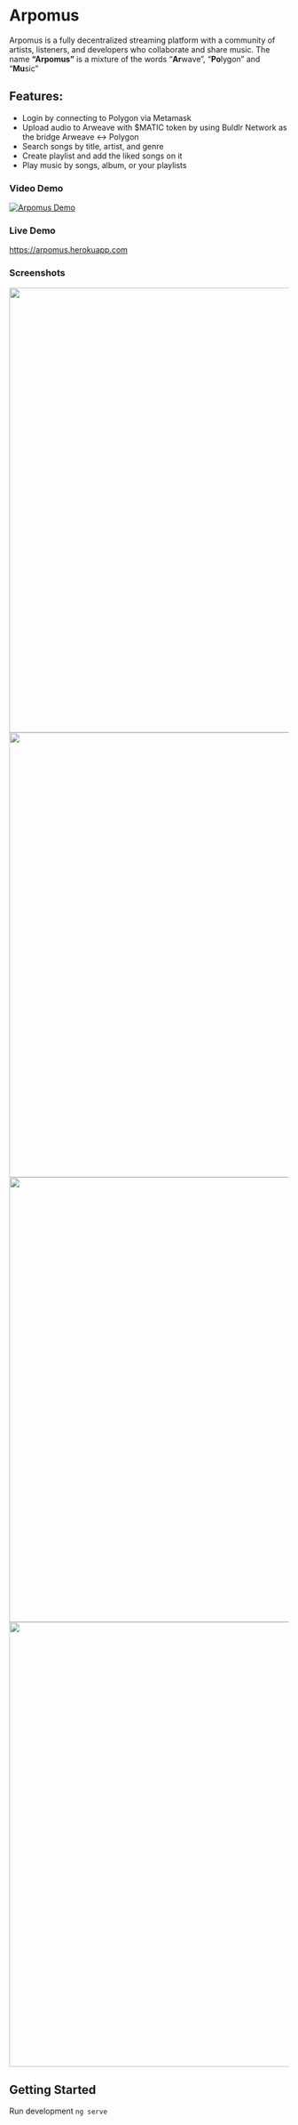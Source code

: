 # Arpomus
Arpomus is a fully decentralized streaming platform with a community of artists, listeners, and developers who collaborate and share music. 
The name **“Arpomus”** is a mixture of the words “**Ar**wave”, “**Po**lygon” and “**Mu**sic”

## Features:
- Login by connecting to Polygon via Metamask
- Upload audio to Arweave with $MATIC token by using Buldlr Network as the bridge Arweave <-> Polygon
- Search songs by title, artist, and genre
- Create playlist and add the liked songs on it
- Play music by songs, album, or your playlists

### Video Demo

[![Arpomus Demo](https://img.youtube.com/vi/YKX3VDTqpnY/0.jpg)](https://www.youtube.com/watch?v=YKX3VDTqpnY)

### Live Demo

https://arpomus.herokuapp.com

### Screenshots

<img src="https://user-images.githubusercontent.com/44108463/157676764-8ac526c4-7bc9-4d21-87af-9c6b85286d08.PNG" width="800"/>


<img src="https://user-images.githubusercontent.com/44108463/157676770-c273def5-90e6-4c5e-9821-a5490f53a39d.PNG" width="800"/>


<img src="https://user-images.githubusercontent.com/44108463/157676771-77c2e9e1-4670-47c5-954d-04d0a42a42b4.PNG" width="800"/>


<img src="https://user-images.githubusercontent.com/44108463/157676767-f25daa21-e876-43b8-abdd-a552a85b6011.PNG" width="800"/>


## Getting Started
Run development
    ```
    ng serve
    ```